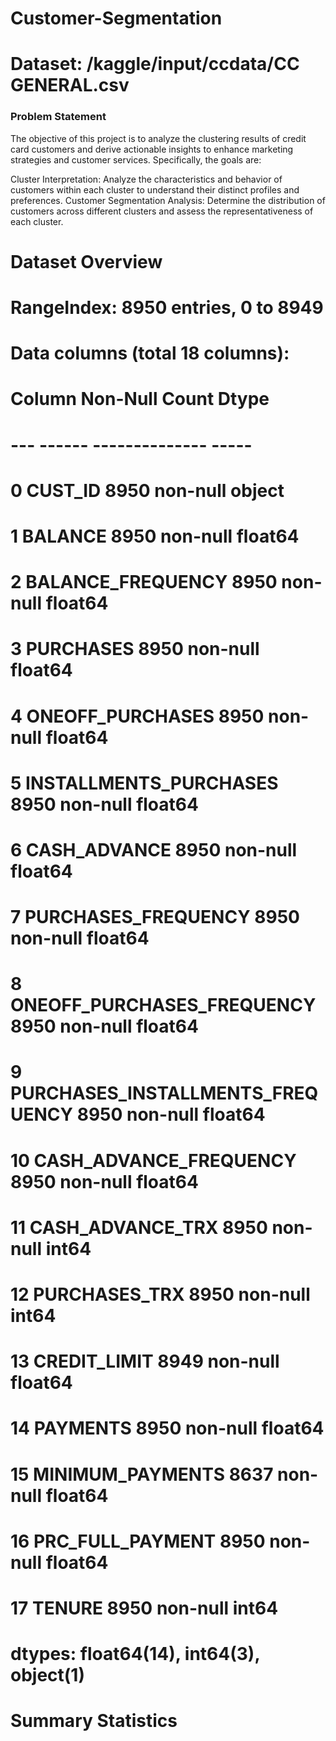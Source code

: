 # Customer-Segmentation

# Dataset: /kaggle/input/ccdata/CC GENERAL.csv

### Problem Statement ###

The objective of this project is to analyze the clustering results of credit card customers and derive actionable insights to enhance marketing strategies and customer services. Specifically, the goals are:

Cluster Interpretation: Analyze the characteristics and behavior of customers within each cluster to understand their distinct profiles and preferences. Customer Segmentation Analysis: Determine the distribution of customers across different clusters and assess the representativeness of each cluster.

# Dataset Overview

# RangeIndex: 8950 entries, 0 to 8949
# Data columns (total 18 columns):
  #   Column                            Non-Null Count  Dtype  
# ---  ------                            --------------  -----  
# 0   CUST_ID                           8950 non-null   object 
# 1   BALANCE                           8950 non-null   float64
# 2   BALANCE_FREQUENCY                 8950 non-null   float64
# 3   PURCHASES                         8950 non-null   float64
# 4   ONEOFF_PURCHASES                  8950 non-null   float64
# 5   INSTALLMENTS_PURCHASES            8950 non-null   float64
# 6   CASH_ADVANCE                      8950 non-null   float64
# 7   PURCHASES_FREQUENCY               8950 non-null   float64
# 8   ONEOFF_PURCHASES_FREQUENCY        8950 non-null   float64
# 9   PURCHASES_INSTALLMENTS_FREQUENCY  8950 non-null   float64
# 10  CASH_ADVANCE_FREQUENCY            8950 non-null   float64
# 11  CASH_ADVANCE_TRX                  8950 non-null   int64  
# 12  PURCHASES_TRX                     8950 non-null   int64  
# 13  CREDIT_LIMIT                      8949 non-null   float64
# 14  PAYMENTS                          8950 non-null   float64
# 15  MINIMUM_PAYMENTS                  8637 non-null   float64
# 16  PRC_FULL_PAYMENT                  8950 non-null   float64
# 17  TENURE                            8950 non-null   int64  
# dtypes: float64(14), int64(3), object(1)

# Summary Statistics




